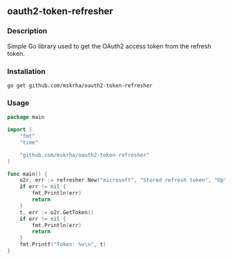 ## oauth2-token-refresher

### Description
Simple Go library used to get the OAuth2 access token from the refresh token.

### Installation
`go get github.com/mskrha/oauth2-token-refresher`

### Usage
```go
package main

import (
	"fmt"
	"time"

	"github.com/mskrha/oauth2-token-refresher"
)

func main() {
	o2r, err := refresher.New("microsoft", "Stored refresh token", "Optionally cached access token", time.Now())
	if err != nil {
		fmt.Println(err)
		return
	}
	t, err := o2r.GetToken()
	if err != nil {
		fmt.Println(err)
		return
	}
	fmt.Printf("Token: %v\n", t)
}
```
